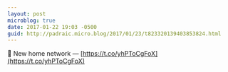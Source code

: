 ```yaml
---
layout: post
microblog: true
date: 2017-01-22 19:03 -0500
guid: http://padraic.micro.blog/2017/01/23/t823320139403853824.html
---
```

🔗 New home network — [https://t.co/yhPToCgFoX](https://t.co/yhPToCgFoX)
